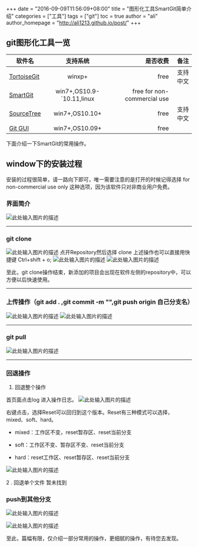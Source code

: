+++
date = "2016-09-09T11:56:09+08:00"
title = "图形化工具SmartGit简单介绍"
categories = ["工具"]
tags = ["git"]
toc = true
author = "ali"
author_homepage =  "http://ali1213.github.io/post/"
+++


## git图形化工具一览

| 软件名        | 支持系统           | 是否收费  |备注|
| ------------- |:-------------:| -----:|------:|
| [TortoiseGit][1]      | winxp+ | free |支持中文|
| [SmartGit][2]      | win7+,OS10.9-`10.11,linux    |free for non-commercial use    ||
| [SourceTree][3] | win7+,OS10.10+      |    free |支持中文|
| [Git GUI][4] | win7+,OS10.09+      |    free |||

下面介绍一下SmartGit的常用操作。
## window下的安装过程
安装的过程很简单，请一路向下即可，唯一需要注意的是打开的时候记得选择
for non-commercial use only 这种选项，因为该软件只对非商业用户免费。


<!-- more -->

### 界面简介
![此处输入图片的描述][5]

***


### git clone
![此处输入图片的描述][6]
点开Repository然后选择 clone
上述操作也可以直接用快捷键 Ctrl+shift + o;
![此处输入图片的描述][7]
![此处输入图片的描述][8]

至此，git clone操作结束，新添加的项目会出现在软件左侧的repository中，可以方便以后快速使用。

***

### 上传操作（git add . ,git commit -m "",git push origin 自己分支名）

![此处输入图片的描述][9]
![此处输入图片的描述][10]

***


### git pull

![此处输入图片的描述][11]

***

### 回退操作

1. 回退整个操作

首页面点击log 进入操作日志。
![此处输入图片的描述][12]

右键点击，选择Reset可以回归到这个版本。Reset有三种模式可以选择，mixed、soft、hard。

- mixed：工作区不变，reset暂存区、reset当前分支

- soft：工作区不变、暂存区不变、reset当前分支

- hard：reset工作区、reset暂存区、reset当前分支


![此处输入图片的描述][13]



2 . 回退单个文件
暂未找到

### push到其他分支

![此处输入图片的描述][14]

![此处输入图片的描述][15]





至此，篇幅有限，仅介绍一部分常用的操作，更细腻的操作，有待您去发现。


  [1]: https://tortoisegit.org/about/
  [2]: http://www.syntevo.com/smartgit/download
  [3]: https://www.sourcetreeapp.com/
  [4]: https://desktop.github.com/
  [5]: http://o92fjw7pr.bkt.clouddn.com/15.png
  [6]: http://o92fjw7pr.bkt.clouddn.com/7.png
  [7]: http://o92fjw7pr.bkt.clouddn.com/8.png
  [8]: http://o92fjw7pr.bkt.clouddn.com/9.png
  [9]: http://o92fjw7pr.bkt.clouddn.com/11.png
  [10]: http://o92fjw7pr.bkt.clouddn.com/12.png
  [11]: http://o92fjw7pr.bkt.clouddn.com/13.png
  [12]: http://o92fjw7pr.bkt.clouddn.com/21.png
  [13]: http://o92fjw7pr.bkt.clouddn.com/22.png
  [14]: http://o92fjw7pr.bkt.clouddn.com/23.png
  [15]: http://o92fjw7pr.bkt.clouddn.com/24.png
